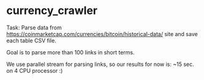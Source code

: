 # currency_crawler

Task: 
Parse data from https://coinmarketcap.com/currencies/bitcoin/historical-data/ site and save each table CSV file.

Goal is to parse more than 100 links in short terms.

We use parallel stream for parsing links, so our results for now is: ~15 sec. on 4 CPU processor :) 
